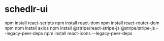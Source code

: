 # schedlr-ui

npm install react-scripts
npm install react-dom
npm install react-router-dom
npm 
npm install axios
npm install @stripe/react-stripe-js @stripe/stripe-js --legacy-peer-deps
npm install react-icons --legacy-peer-deps

